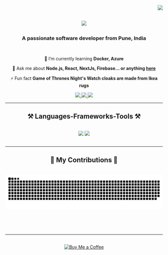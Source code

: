 <img align="right" src="https://visitor-badge.laobi.icu/badge?page_id=asp21k.asp21k" />

<h1 align="center">
    <img src="https://readme-typing-svg.herokuapp.com?font=IBM+Plex+Mono&weight=900&size=35&duration=3000&pause=1000&color=F7700E&random=true&width=500&height=70&lines=Hi+There!+%F0%9F%91%8B;+I'm+Atharva+Pardeshi!+%F0%9F%98%8E" />
</h1>

<h3 align="center">A passionate software developer from Pune, India </h3>

<br/>

<div align="center">
  
 🌱 I’m currently learning **Docker, Azure**

💬 Ask me about **Node.js, React, NextJs, Firebase... or anything [here](https://github.com/salesp07/salesp07/issues)**

⚡ Fun fact **Game of Thrones Night's Watch cloaks are made from Ikea rugs**

 </div>
 
<div align="center"> 
  <a href="mailto:atharvap2123@gmail.com">
    <img src="https://img.shields.io/badge/Gmail-333333?style=for-the-badge&logo=gmail&logoColor=red" />
  </a>
  <a href="https://linkedin.com/in/atharvapardeshi21" target="_blank">
    <img src="https://img.shields.io/badge/LinkedIn-0077B5?style=for-the-badge&logo=linkedin&logoColor=white" target="_blank" />
  </a>
  <a href="https://asp21k-portfolio.vercel.app/" target="_blank">
     <img src="https://img.shields.io/badge/Portfolio-FF5722?style=for-the-badge&logo=todoist&logoColor=white" target="_blank" /> <!-- sqlite, safari, google-chrome are other good icon options -->
  </a>
</div>

 <hr/>
 
<h2 align="center">⚒️ Languages-Frameworks-Tools ⚒️</h2>
<br/>
<div align="center">
    <img src="https://skillicons.dev/icons?i=react,bootstrap,mui,html,css,vscode,github,figma,tailwind,git,r" />
    <img src="https://skillicons.dev/icons?i=nodejs,python,javascript,typescript,express,firebase,mongodb,c,java,nextjs,mysql,django" /><br>
</div>

<br/>
<hr/>

<div align="center">
  <h2>🐍 My Contributions 🐍</h2>
  <br>
  <img alt="snake eating my contributions" src="https://raw.githubusercontent.com/asp21k/asp21k/output/github-contribution-grid-snake.svg" />
  
  <br/><br/><br/>
</div>

<hr/>


<br/>

<div align="center">
<a href='https://buymeacoffee.com/asp21k' target='_blank'><img height='64' style='border:0px;height:64px;' src='https://storage.ko-fi.com/cdn/kofi1.png?v=3' border='0' alt='Buy Me a Coffee' /></a>
</div>

<br/>
